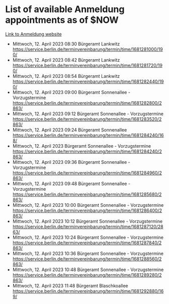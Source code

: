 # List of available Anmeldung appointments as of $NOW
[Link to Anmeldung website](https://service.berlin.de/terminvereinbarung/termin/tag.php?termin=1&anliegen[]=120686&dienstleisterlist=122210,122217,327316,122219,327312,122227,327314,122231,327346,122243,327348,122254,122252,329742,122260,329745,122262,329748,122271,327278,122273,327274,122277,327276,330436,122280,327294,122282,327290,122284,327292,122291,327270,122285,327266,122286,327264,122296,327268,150230,329760,122297,327286,122294,327284,122312,329763,122314,329775,122304,327330,122311,327334,122309,327332,317869,122281,327352,122279,329772,122283,122276,327324,122274,327326,122267,329766,122246,327318,122251,327320,122257,327322,122208,327298,122226,327300&herkunft=http%3A%2F%2Fservice.berlin.de%2Fdienstleistung%2F120686%2F)
- Mittwoch, 12. April 2023 08:30 Bürgeramt Lankwitz https://service.berlin.de/terminvereinbarung/termin/time/1681281000/190/
- Mittwoch, 12. April 2023 08:42 Bürgeramt Lankwitz https://service.berlin.de/terminvereinbarung/termin/time/1681281720/190/
- Mittwoch, 12. April 2023 08:54 Bürgeramt Lankwitz https://service.berlin.de/terminvereinbarung/termin/time/1681282440/190/
- Mittwoch, 12. April 2023 09:00 Bürgeramt Sonnenallee - Vorzugstermine https://service.berlin.de/terminvereinbarung/termin/time/1681282800/2863/
- Mittwoch, 12. April 2023 09:12 Bürgeramt Sonnenallee - Vorzugstermine https://service.berlin.de/terminvereinbarung/termin/time/1681283520/2863/
- Mittwoch, 12. April 2023 09:24 Bürgeramt Sonnenallee https://service.berlin.de/terminvereinbarung/termin/time/1681284240/168/
- Mittwoch, 12. April 2023  Bürgeramt Sonnenallee - Vorzugstermine https://service.berlin.de/terminvereinbarung/termin/time/1681284240/2863/
- Mittwoch, 12. April 2023 09:36 Bürgeramt Sonnenallee - Vorzugstermine https://service.berlin.de/terminvereinbarung/termin/time/1681284960/2863/
- Mittwoch, 12. April 2023 09:48 Bürgeramt Sonnenallee - Vorzugstermine https://service.berlin.de/terminvereinbarung/termin/time/1681285680/2863/
- Mittwoch, 12. April 2023 10:00 Bürgeramt Sonnenallee - Vorzugstermine https://service.berlin.de/terminvereinbarung/termin/time/1681286400/2863/
- Mittwoch, 12. April 2023 10:12 Bürgeramt Sonnenallee - Vorzugstermine https://service.berlin.de/terminvereinbarung/termin/time/1681287120/2863/
- Mittwoch, 12. April 2023 10:24 Bürgeramt Sonnenallee - Vorzugstermine https://service.berlin.de/terminvereinbarung/termin/time/1681287840/2863/
- Mittwoch, 12. April 2023 10:36 Bürgeramt Sonnenallee - Vorzugstermine https://service.berlin.de/terminvereinbarung/termin/time/1681288560/2863/
- Mittwoch, 12. April 2023 10:48 Bürgeramt Sonnenallee - Vorzugstermine https://service.berlin.de/terminvereinbarung/termin/time/1681289280/2863/
- Mittwoch, 12. April 2023 11:48 Bürgeramt Blaschkoallee https://service.berlin.de/terminvereinbarung/termin/time/1681292880/169/
